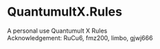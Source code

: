 # QuantumultX.Rules
A personal use Quantumult X Rules  
Acknowledgement: RuCu6, fmz200, limbo, gjwj666
